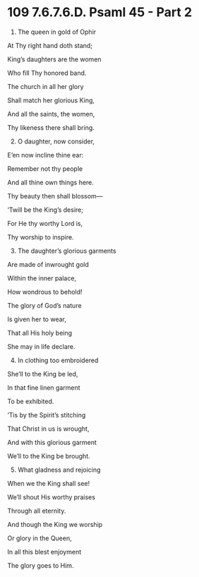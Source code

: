 # 109 7.6.7.6.D. Psaml 45 - Part 2

1.  The queen in gold of Ophir

At Thy right hand doth stand;

King’s daughters are the women

Who fill Thy honored band.

The church in all her glory

Shall match her glorious King,

And all the saints, the women,

Thy likeness there shall bring.

2.  O daughter, now consider,

E’en now incline thine ear:

Remember not thy people

And all thine own things here.

Thy beauty then shall blossom—

‘Twill be the King’s desire;

For He thy worthy Lord is,

Thy worship to inspire.

3.  The daughter’s glorious garments

Are made of inwrought gold

Within the inner palace,

How wondrous to behold!

The glory of God’s nature

Is given her to wear,

That all His holy being

She may in life declare.

4.  In clothing too embroidered

She’ll to the King be led,

In that fine linen garment

To be exhibited.

’Tis by the Spirit’s stitching

That Christ in us is wrought,

And with this glorious garment

We’ll to the King be brought.

5.  What gladness and rejoicing

When we the King shall see!

We’ll shout His worthy praises

Through all eternity.

And though the King we worship

Or glory in the Queen,

In all this blest enjoyment

The glory goes to Him.

